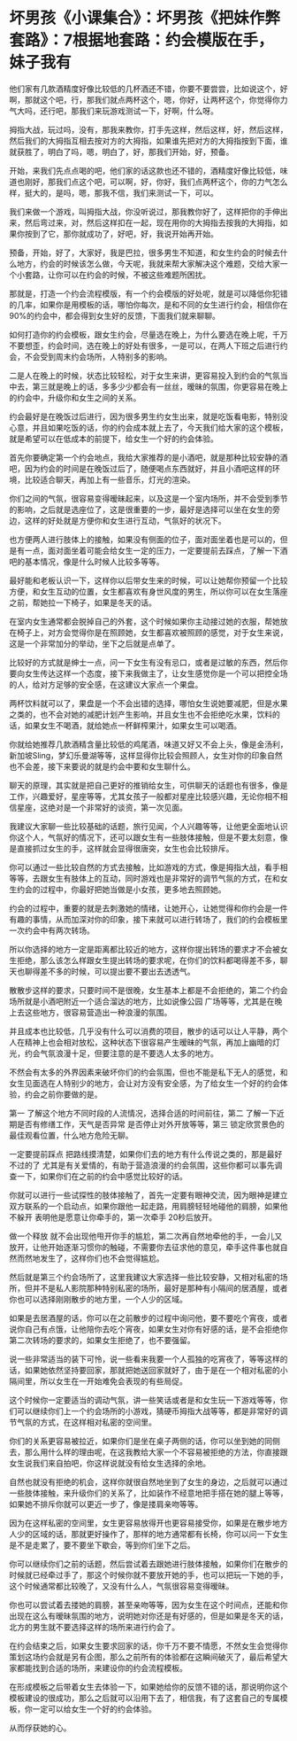 # 坏男孩《小课集合》：坏男孩《把妹作弊套路》：7根据地套路：约会模版在手，妹子我有

他们家有几款酒精度好像比较低的几杯酒还不错，你要不要尝尝，比如说这个，好啊，那就这个吧，行，那我们就点两杯这个，嗯，你好，让两杯这个，你觉得你力气大吗，还行吧，那我们来玩游戏测试一下，好啊，什么呀。

拇指大战，玩过吗，没有，那我来教你，打手先这样，然后这样，好，然后这样，然后我们的大拇指互相去按对方的大拇指，如果谁先把对方的大拇指按到下面，谁就获胜了，明白了吗，嗯，明白了，好，那我们开始，好，预备。

开始，来我们先点点喝的吧，他们家的话这款也还不错的，酒精度好像比较低，味道也刚好，那我们点这个吧，可以啊，好，你好，我们点两杯这个，你的力气怎么样，挺大的，是吗，嗯，那我不信，我们来测试一下，可以。

我们来做一个游戏，叫拇指大战，你没听说过，那我教你好了，这样把你的手伸出来，然后弯过来，对，然后这样扣在一起，现在用你的大拇指去按我的大拇指，如果你按到了它，那你就成功了，好吧，好，我说开始再开始。

预备，开始，好了，大家好，我是巴拉，很多男生不知道，和女生约会的时候去什么地方，约会的时候该怎么做，今天呢，我就来帮大家解决这个难题，交给大家一个小套路，让你可以在约会的时候，不被这些难题所困扰。

那就是，打造一个约会流程模版，有一个约会模版的好处呢，就是可以降低你犯错的几率，如果你是用模板的话，哪怕你每次，是和不同的女生进行约会，相信你在90%的约会中，都会得到女生好的反馈，下面我们就来聊聊。

如何打造你的约会模板，跟女生约会，尽量选在晚上，为什么要选在晚上呢，千万不要想歪，约会时间，选在晚上的好处有很多，一是可以，在两人下班之后进行约会，不会受到周末约会场所，人特别多的影响。

二是人在晚上的时候，状态比较轻松，对于女生来讲，更容易投入到约会的气氛当中去，第三就是晚上的话，多多少少都会有一丝丝，暧昧的氛围，你更容易在晚上的约会中，升级你和女生之间的关系。

约会最好是在晚饭过后进行，因为很多男生约女生出来，就是吃饭看电影，特别没心意，并且如果吃饭的话，你的约会成本就上去了，今天我们给大家的这个模板，就是希望可以在低成本的前提下，给女生一个好的约会体验。

首先你要确定第一个约会地点，我给大家推荐的是小酒吧，就是那种比较安静的酒吧，因为约会的时间是在晚饭过后了，随便喝点东西就好，并且小酒吧这样的环境，比较适合聊天，再加上有一些音乐，灯光的渲染。

你们之间的气氛，很容易变得暧昧起来，以及这是一个室内场所，并不会受到季节的影响，之后就是选座位了，这是很重要的一步，最好是选择可以坐在女生的旁边，这样的好处就是方便你和女生进行互动，气氛好的状况下。

也方便两人进行肢体上的接触，如果没有侧面的位子，面对面坐着也是可以的，但是有一点，面对面坐着可能会给女生一定的压力，一定要提前去踩点，了解一下酒吧的基本情况，像是什么时候人比较多等等。

最好能和老板认识一下，这样你以后带女生来的时候，可以让她帮你预留一个比较方便，和女生互动的位置，女生都喜欢有身世风度的男生，所以你可以在女生落座之前，帮她拉一下椅子，如果是冬天的话。

在室内女生通常都会脱掉自己的外套，这个时候如果你主动接过她的衣服，帮她放在椅子上，对方会觉得你是在照顾她，女生都喜欢被照顾的感觉，对于女生来说，这是一个非常加分的举动，坐下之后就是点单了。

比较好的方式就是绅士一点，问一下女生有没有忌口，或者是过敏的东西，然后你要向女生传达这样一个态度，接下来我做主了，让女生感觉你是一个可以把控全场的人，给对方足够的安全感，在这建议大家点一个果盘。

两杯饮料就可以了，果盘是一个不会出错的选择，哪怕女生说她要减肥，但是水果之类的，也不会对她的减肥计划产生影响，并且女生也不会拒绝吃水果，饮料的话，如果女生不喝酒，就给她点一杯鲜榨果汁，如果女生可以喝酒。

你就给她推荐几款酒精含量比较低的鸡尾酒，味道又好又不会上头，像是金汤利，新加坡Sling，梦幻乐曼湖等等，这样显得你比较会照顾人，女生对你的印象自然也不会差，接下来要说的就是约会中要和女生聊什么。

聊天的原理，其实就是把自己更好的推销给女生，可供聊天的话题也有很多，像是工作，兴趣爱好，星座等等，尤其女孩子一般都对星座比较感兴趣，无论你相不相信星座，这绝对是一个非常好的谈资，第一次见面。

我建议大家聊一些比较基础的话题，旅行见闻，个人兴趣等等，让他更全面地认识你这个人，气氛好的情况下，还可以跟女生有一些肢体接触，但是不要太刻意，像是直接抓过女生的手，这样就会显得很唐突，女生也会比较排斥。

你可以通过一些比较自然的方式去接触，比如游戏的方式，像是拇指大战，看手相等等，去跟女生有肢体上的互动，同时游戏也是非常好的调节气氛的方式，在和女生约会的过程中，你最好把她当做是小女孩，更多地去照顾她。

约会的过程中，重要的就是去刺激她的情绪，让她开心，让她觉得和你约会是一件有趣的事情，从而加深对你的印象，接下来就可以进行转场了，我们的约会模板里一次约会中有两次转场。

所以你选择的地方一定是距离都比较近的地方，这样你提出转场的要求才不会被女生拒绝，那么该怎么样跟女生提出转场的要求呢，在你们的饮料都喝得差不多，聊天也聊得差不多的时候，可以提出要不要出去透透气。

散散步这样的要求，只要时间不是很晚，女生基本上都是不会拒绝的，第二个约会场所就是小酒吧附近一个适合溜达的地方，比如说像公园 广场等等，尤其是在晚上去这些地方，很容易营造出一种浪漫的氛围。

并且成本也比较低，几乎没有什么可以消费的项目，散步的话可以让人平静，两个人在精神上也会相对放松，这种状态下很容易产生暧昧的气氛，再加上幽暗的灯光，约会气氛浪漫十足，但要注意的是不要选人太多的地方。

不然会有太多的外界因素来破坏你们的约会氛围，但也不能是私下无人的感觉，和女生见面选在人特别少的地方，会让对方没有安全感，为了给女生一个好的约会体验，约会之前你要做的是。

第一 了解这个地方不同时段的人流情况，选择合适的时间前往，第二 了解一下近期是否有修缮工作，天气是否异常 是否停止对外开放等等，第三 锁定欣赏景色的最佳观看位置，什么地方危险无聊。

一定要提前踩点 把路线摸清楚，如果你们去的地方有什么传说之类的，那是最好不过的了 尤其是有关爱情的，有助于营造浪漫的约会氛围，这些你都可以事先调查一下，如果你们在之前的约会中感觉比较好的话。

你就可以进行一些试探性的肢体接触了，首先一定要有眼神交流，因为眼神是建立双方联系的一个启动点，如果你跟他一起走路，用肩膀轻轻地碰他的肩膀，如果他不躲开 表明他是愿意让你牵手的，第一次牵手 20秒后放开。

做一个释放 就不会出现他甩开你手的尴尬，第二次再自然地牵他的手，一会儿又放开，让他开始逐渐习惯你的触碰，不需要你去征求他的意见，牵手这件事也就自然而然地发生了，这样你们也不会觉得尴尬。

然后就是第三个约会场所了，这里我建议大家选择一些比较安静，又相对私密的场所，但并不是私人影院那种特别私密的场所，最好是那种有小隔间的居酒屋，或者你也可以选择刚刚散步的地方里，一个人少的区域。

如果是去居酒屋的话，你可以在之前散步的过程中询问他，要不要吃个宵夜，或者说你自己有点饿，让他陪你去吃个宵夜，如果女生对你有好感的话，是不会拒绝你第二次转场的要求的，如果女生拒绝了，也不要强留。

说一些非常适当的装下可怜，说一些看来我要一个人孤独的吃宵夜了，等等这样的话，如果她依然坚持要回家，那就把她送回家就好了，由于是在一个相对私密的小隔间里，所以女生在一开始难免会表现的有些局促。

这个时候你一定要适当的调动气氛，讲一些笑话或者是和女生玩一下游戏等等，你们可以继续你们上一个约会场所的小游戏，猜硬币拇指大战等等，都是非常好的调节气氛的方式，在这样相对私密的空间里。

你们的关系更容易被拉近，如果你们是坐在桌子两侧的话，你可以坐到她的同侧去，那么用什么样的理由呢，在这我教给大家一个不容易被拒绝的方法，你直接跟女生说我们来自拍吧，你这样说就没有给女生选择的余地。

自然也就没有拒绝的机会，这样你就很自然地坐到了女生的身边，之后就可以通过一些肢体接触，来升级你们的关系了，比如装作不经意地把手搭在她的腿上等等，如果她不排斥你就可以更近一步了，像是搂肩亲吻等等。

因为在这样私密的空间里，女生更容易放得开也更容易接受你，如果是在散步地方人少的区域的话，那就更好操作了，那样的地方通常都有长椅，你可以问一下女生是不是走累了，要不要坐下歇会，等到你们坐下之后。

你可以继续你们之前的话题，然后尝试着去跟她进行肢体接触，如果你们在散步的时候就已经牵过手了，那这个时候你就不要放开她的手，也可以把玩一下她的手，这个时候通常都比较晚了，又没有什么人，气氛很容易变得暧昧。

你也可以尝试着去搂她的肩膀，甚至亲吻等等，因为女生在这个时间点，还能和你出现在这么有暧昧氛围的地方，说明她对你还是有好感的，但是如果是冬天的话，北方的男生就不要选择这样的场所来进行约会了。

在约会结束之后，如果女生要求回家的话，你千万不要不情愿，不然女生会觉得你策划这场约会就是另有企图，那么之前所有的体验都在这瞬间破灭了，最后希望大家都能找到合适的场所，来建设你的约会流程模板。

在形成模板之后带着女生去体验一下，如果她给你的反馈不错的话，那说明你这个模板建设的很成功，那么之后就可以沿用下去了，相信我，有了这套自己的专属模板，你一定可以给女生一个好的约会体验。

从而俘获她的心。